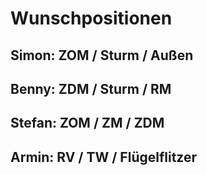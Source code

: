# Wunschpositionen

## Simon:   ZOM / Sturm / Außen
## Benny:   ZDM / Sturm / RM
## Stefan:  ZOM / ZM / ZDM
## Armin:   RV / TW / Flügelflitzer
